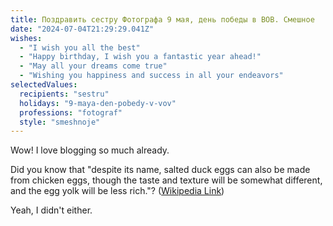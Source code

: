 ```yaml
---
title: Поздравить сестру Фотографа 9 мая, день победы в ВОВ. Смешное
date: "2024-07-04T21:29:29.041Z"
wishes:
  - "I wish you all the best"
  - "Happy birthday, I wish you a fantastic year ahead!"
  - "May all your dreams come true"
  - "Wishing you happiness and success in all your endeavors"
selectedValues:
  recipients: "sestru"
  holidays: "9-maya-den-pobedy-v-vov"
  professions: "fotograf"
  style: "smeshnoje"
---
```


Wow! I love blogging so much already.

Did you know that "despite its name, salted duck eggs can also be made from
chicken eggs, though the taste and texture will be somewhat different, and the
egg yolk will be less rich."?
([Wikipedia Link](https://en.wikipedia.org/wiki/Salted_duck_egg))

Yeah, I didn't either.
